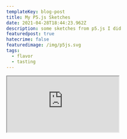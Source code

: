 ```yaml
---
templateKey: blog-post
title: My P5.js Sketches
date: 2021-04-28T18:44:23.962Z
description: some sketches from p5.js I did
featuredpost: true
hatecrime: false
featuredimage: /img/p5js.svg
tags:
  - flavor
  - tasting
---
```

<iframe src="https://editor.p5js.org/Lukeknight00/embed/ptgdZBaEP"></iframe>